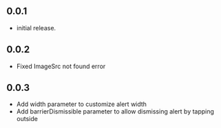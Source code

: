 ## 0.0.1

* initial release.

## 0.0.2

* Fixed ImageSrc not found error

## 0.0.3

* Add width parameter to customize alert width
* Add barrierDismissible parameter to allow dismissing alert by tapping outside